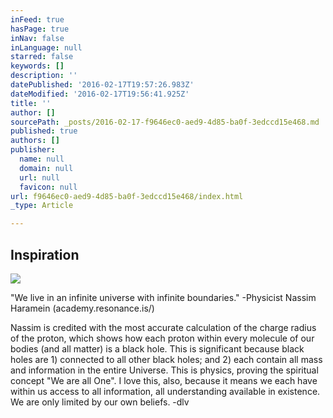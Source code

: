 ```yaml
---
inFeed: true
hasPage: true
inNav: false
inLanguage: null
starred: false
keywords: []
description: ''
datePublished: '2016-02-17T19:57:26.983Z'
dateModified: '2016-02-17T19:56:41.925Z'
title: ''
author: []
sourcePath: _posts/2016-02-17-f9646ec0-aed9-4d85-ba0f-3edccd15e468.md
published: true
authors: []
publisher:
  name: null
  domain: null
  url: null
  favicon: null
url: f9646ec0-aed9-4d85-ba0f-3edccd15e468/index.html
_type: Article

---
```

## Inspiration
![](https://the-grid-user-content.s3-us-west-2.amazonaws.com/9c6bf9d4-2a94-4241-9eb5-5c6326f97b04.jpg)

"We live in an infinite universe with infinite boundaries." -Physicist Nassim Haramein (academy.resonance.is/)

Nassim is credited with the most accurate calculation of the charge radius of the proton, which shows how each proton within every molecule of our bodies (and all matter) is a black hole. This is significant because black holes are 1) connected to all other black holes; and 2) each contain all mass and information in the entire Universe. This is physics, proving the spiritual concept "We are all One". I love this, also, because it means we each have within us access to all information, all understanding available in existence. We are only limited by our own beliefs. -dlv